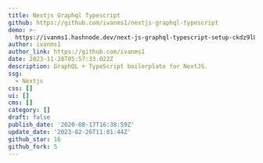 ```yaml
---
title: Nextjs Graphql Typescript
github: https://github.com/ivanms1/nextjs-graphql-typescript
demo: >-
  https://ivanms1.hashnode.dev/next-js-graphql-typescript-setup-ckdz9l83l00ey4us1gettgqy0
author: ivanms1
author_link: https://github.com/ivanms1
date: 2023-11-28T05:57:33.022Z
description: GraphQL + TypeScript boilerplate for NextJS.
ssg:
  - Nextjs
css: []
ui: []
cms: []
category: []
draft: false
publish_date: '2020-08-17T16:38:59Z'
update_date: '2023-02-26T11:01:44Z'
github_star: 16
github_fork: 5
---
```

